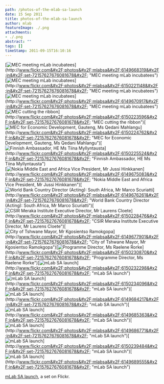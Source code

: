 ```yaml
---
path: /photos-of-the-mlab-sa-launch
date: 15 Sep 2011
title: photos-of-the-mlab-sa-launch
author: mlab
featureImage: ./.png
attachments: 
- ./.png
abstract: ""
tags: []
timeStamp: 2011-09-15T16:10:16
---
```


[![MEC meeting mLab incubatees](http:&#x2F;&#x2F;farm7.static.flickr.com&#x2F;6203&#x2F;6149668319_bd69b977db_s.jpg)](http:&#x2F;&#x2F;www.flickr.com&#x2F;photos&#x2F;mlabsa&#x2F;6149668319&#x2F;in&#x2F;set-72157627676081678&#x2F; &quot;MEC meeting mLab incubatees&quot;)[![MEC meeting mLab incubatees](http:&#x2F;&#x2F;farm7.static.flickr.com&#x2F;6189&#x2F;6150221148_ee2a1eab26_s.jpg)](http:&#x2F;&#x2F;www.flickr.com&#x2F;photos&#x2F;mlabsa&#x2F;6150221148&#x2F;in&#x2F;set-72157627676081678&#x2F; &quot;MEC meeting mLab incubatees&quot;)[![MEC meeting mLab incubatees](http:&#x2F;&#x2F;farm7.static.flickr.com&#x2F;6064&#x2F;6149670917_1a19d59eff_s.jpg)](http:&#x2F;&#x2F;www.flickr.com&#x2F;photos&#x2F;mlabsa&#x2F;6149670917&#x2F;in&#x2F;set-72157627676081678&#x2F; &quot;MEC meeting mLab incubatees&quot;)[![MEC cutting the ribbon](http:&#x2F;&#x2F;farm7.static.flickr.com&#x2F;6166&#x2F;6150223596_ce5114401f_s.jpg)](http:&#x2F;&#x2F;www.flickr.com&#x2F;photos&#x2F;mlabsa&#x2F;6150223596&#x2F;in&#x2F;set-72157627676081678&#x2F; &quot;MEC cutting the ribbon&quot;)[![MEC for Economic Development, Gauteng, Ms Qedani Mahlangu](http:&#x2F;&#x2F;farm7.static.flickr.com&#x2F;6087&#x2F;6150224762_fb833b6fc5_s.jpg)](http:&#x2F;&#x2F;www.flickr.com&#x2F;photos&#x2F;mlabsa&#x2F;6150224762&#x2F;in&#x2F;set-72157627676081678&#x2F; &quot;MEC for Economic Development, Gauteng, Ms Qedani Mahlangu&quot;)[![Finnish Ambassador, HE Ms Tiina Myllyntausta](http:&#x2F;&#x2F;farm7.static.flickr.com&#x2F;6178&#x2F;6150225524_4d70a69808_s.jpg)](http:&#x2F;&#x2F;www.flickr.com&#x2F;photos&#x2F;mlabsa&#x2F;6150225524&#x2F;in&#x2F;set-72157627676081678&#x2F; &quot;Finnish Ambassador, HE Ms Tiina Myllyntausta&quot;)  
[![Nokia Middle East and Africa Vice President, Mr Jussi Hinkkanen](http:&#x2F;&#x2F;farm7.static.flickr.com&#x2F;6080&#x2F;6149675083_4b24707b70_s.jpg)](http:&#x2F;&#x2F;www.flickr.com&#x2F;photos&#x2F;mlabsa&#x2F;6149675083&#x2F;in&#x2F;set-72157627676081678&#x2F; &quot;Nokia Middle East and Africa Vice President, Mr Jussi Hinkkanen&quot;)[![World Bank Country Director (Acting): South Africa, Mr Marco Scuriatti](http:&#x2F;&#x2F;farm7.static.flickr.com&#x2F;6197&#x2F;6149676261_dafdf731b8_s.jpg)](http:&#x2F;&#x2F;www.flickr.com&#x2F;photos&#x2F;mlabsa&#x2F;6149676261&#x2F;in&#x2F;set-72157627676081678&#x2F; &quot;World Bank Country Director (Acting): South Africa, Mr Marco Scuriatti&quot;)[![CSIR Meraka Institute Executive Director, Mr Laurens Cloete](http:&#x2F;&#x2F;farm7.static.flickr.com&#x2F;6154&#x2F;6150228476_6a30b4edf6_s.jpg)](http:&#x2F;&#x2F;www.flickr.com&#x2F;photos&#x2F;mlabsa&#x2F;6150228476&#x2F;in&#x2F;set-72157627676081678&#x2F; &quot;CSIR Meraka Institute Executive Director, Mr Laurens Cloete&quot;)[![City of Tshwane Mayor, Mr Kgosientso Ramokgopa](http:&#x2F;&#x2F;farm7.static.flickr.com&#x2F;6061&#x2F;6149677901_40e43f378e_s.jpg)](http:&#x2F;&#x2F;www.flickr.com&#x2F;photos&#x2F;mlabsa&#x2F;6149677901&#x2F;in&#x2F;set-72157627676081678&#x2F; &quot;City of Tshwane Mayor, Mr Kgosientso Ramokgopa&quot;)[![Programme Director, Ms Raelene Rorke](http:&#x2F;&#x2F;farm7.static.flickr.com&#x2F;6178&#x2F;6150230870_e759368a07_s.jpg)](http:&#x2F;&#x2F;www.flickr.com&#x2F;photos&#x2F;mlabsa&#x2F;6150230870&#x2F;in&#x2F;set-72157627676081678&#x2F; &quot;Programme Director, Ms Raelene Rorke&quot;)[![mLab SA launch](http:&#x2F;&#x2F;farm7.static.flickr.com&#x2F;6065&#x2F;6150232298_34296c8960_s.jpg)](http:&#x2F;&#x2F;www.flickr.com&#x2F;photos&#x2F;mlabsa&#x2F;6150232298&#x2F;in&#x2F;set-72157627676081678&#x2F; &quot;mLab SA launch&quot;)  
[![mLab SA launch](http:&#x2F;&#x2F;farm7.static.flickr.com&#x2F;6087&#x2F;6150234096_7acc4af2cd_s.jpg)](http:&#x2F;&#x2F;www.flickr.com&#x2F;photos&#x2F;mlabsa&#x2F;6150234096&#x2F;in&#x2F;set-72157627676081678&#x2F; &quot;mLab SA launch&quot;)[![mLab SA launch](http:&#x2F;&#x2F;farm7.static.flickr.com&#x2F;6080&#x2F;6149684217_25de7c98ff_s.jpg)](http:&#x2F;&#x2F;www.flickr.com&#x2F;photos&#x2F;mlabsa&#x2F;6149684217&#x2F;in&#x2F;set-72157627676081678&#x2F; &quot;mLab SA launch&quot;)[![mLab SA launch](http:&#x2F;&#x2F;farm7.static.flickr.com&#x2F;6157&#x2F;6149685363_450ddd9e44_s.jpg)](http:&#x2F;&#x2F;www.flickr.com&#x2F;photos&#x2F;mlabsa&#x2F;6149685363&#x2F;in&#x2F;set-72157627676081678&#x2F; &quot;mLab SA launch&quot;)[![mLab SA launch](http:&#x2F;&#x2F;farm7.static.flickr.com&#x2F;6068&#x2F;6149686771_b7f83b331e_s.jpg)](http:&#x2F;&#x2F;www.flickr.com&#x2F;photos&#x2F;mlabsa&#x2F;6149686771&#x2F;in&#x2F;set-72157627676081678&#x2F; &quot;mLab SA launch&quot;)[![mLab SA launch](http:&#x2F;&#x2F;farm7.static.flickr.com&#x2F;6170&#x2F;6150239484_9fa4259a23_s.jpg)](http:&#x2F;&#x2F;www.flickr.com&#x2F;photos&#x2F;mlabsa&#x2F;6150239484&#x2F;in&#x2F;set-72157627676081678&#x2F; &quot;mLab SA launch&quot;)[![mLab SA launch](http:&#x2F;&#x2F;farm7.static.flickr.com&#x2F;6067&#x2F;6149689555_e6b4fed210_s.jpg)](http:&#x2F;&#x2F;www.flickr.com&#x2F;photos&#x2F;mlabsa&#x2F;6149689555&#x2F;in&#x2F;set-72157627676081678&#x2F; &quot;mLab SA launch&quot;)

[mLab SA launch](http:&#x2F;&#x2F;www.flickr.com&#x2F;photos&#x2F;mlabsa&#x2F;sets&#x2F;72157627676081678&#x2F;), a set on Flickr.


